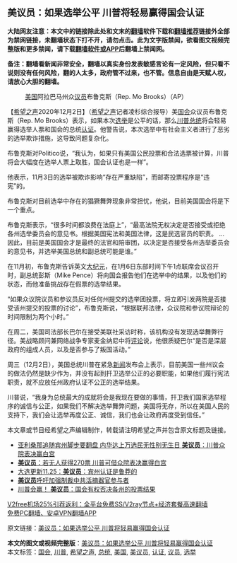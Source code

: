 <h2>美议员：如果选举公平 川普将轻易赢得国会认证</h2> <p class="notice"><b>大陆网友注意：本文中的链接除此处和文末的<a href="https://github.com/bannedbook/fanqiang" >翻墙</a>软件下载和<a href="https://github.com/killgcd/justmysocks/blob/master/README.md">翻墙推荐</a>链接外全部为禁网链接，未翻墙状态下打不开，请勿点击。此为文字版禁闻，欲看图文视频完整版和更多禁闻，请下载<a href="https://github.com/bannedbook/fanqiang">翻墙软件或APP</a>后翻墙上禁闻网。</p><p>备注：翻墙看新闻非常安全，翻墙以真实身份发表敏感言论有一定风险，但只看不说则没有任何风险，翻的人太多，政府管不过来，也不管。信息自由是天赋人权，请放心大胆的翻墙。</b></p>  <div class="entry"> <figure><figcaption><a href="https://www.bannedbook.org/bnews/tag/%e7%be%8e%e5%9b%bd/" class="st_tag internal_tag" rel="tag" title="标签 美国 下的日志">美国</a>阿拉巴马州众<a href="https://www.bannedbook.org/bnews/tag/%e8%ae%ae%e5%91%98/" class="st_tag internal_tag" rel="tag" title="标签 议员 下的日志">议员</a>布鲁克斯（Rep. Mo Brooks）（AP）</figcaption></figure> <p>【<span class='wp_keywordlink_affiliate'><a href="https://www.soundofhope.org" title="希望之声" target="_blank">希望之声</a></span>2020年12月2日】（<a href="https://www.bannedbook.org/bnews/tag/%e5%b8%8c%e6%9c%9b%e4%b9%8b%e5%a3%b0/" class="st_tag internal_tag" rel="tag" title="标签 希望之声 下的日志">希望之声</a>记者凌杉综合报导）美<a href="https://www.bannedbook.org/bnews/tag/%e5%9b%bd%e4%bc%9a/" class="st_tag internal_tag" rel="tag" title="标签 国会 下的日志">国会</a>众议员布鲁克斯（Rep. Mo Brooks）表示，如果本次<a href="https://www.bannedbook.org/bnews/tag/%e9%80%89%e4%b8%be/" class="st_tag internal_tag" rel="tag" title="标签 选举 下的日志">选举</a>是公平的话，那么<a href="https://www.bannedbook.org/bnews/tag/%e5%b7%9d%e6%99%ae/" class="st_tag internal_tag" rel="tag" title="标签 川普 下的日志">川普</a><a href="https://www.bannedbook.org/bnews/tag/%e6%80%bb%e7%bb%9f/" class="st_tag internal_tag" rel="tag" title="标签 总统 下的日志">总统</a>将会轻易赢得选举人票和国会的总统<a href="https://www.bannedbook.org/bnews/tag/%E8%AE%A4%E8%AF%81/" class="st_tag internal_tag" rel="tag" title="标签 认证 下的日志">认证</a>。他警告说，本次选举中有社会主义者进行了恶劣的选举欺诈措施，这导致问题复杂化。</p> <p>布鲁克斯对Politico说，“我认为，如果只有美国公民投票和合法选票被计算，川普将会大幅度在选举人票上取胜，国会认证也是一样”。</p> <p>他表示，11月3日的选举被欺诈影响“存在严重缺陷”，而邮寄投票程序是“违宪”的。</p> <p>布鲁克斯对目前选举中存在的猖獗舞弊现象非常担忧，他说，目前美国国会将是下一个重点。</p>  <p>布鲁克斯表示，“很多时间都浪费在法庭上”，“最高法院无权决定是否接受或拒绝各州选举委员会的意见书。根据美国宪法和美国法律，这是民选官员的职责。 …因此，目前是美国国会才是最终的法官和陪审团，以决定是否接受各州选举委员会的意见书，并选举美国总统和副总统可能是谁。”</p> <p>在11月初，布鲁克斯告诉英文<span class='wp_keywordlink_affiliate'><a href="http://www.epochtimes.com/" title="大纪元" target="_blank">大纪元</a></span>，在1月6日东部时间下午1点联席会议召开时，副总统彭斯（Mike Pence）将向国会报告他们在选举中的结果，以及他们的状态，而他准备挑战存在假票的选举结果。</p> <p>“如果众议院议员和参议员反对任何州提交的选举团投票，将立即引发两院是否接受该州提交的投票的讨论”，布鲁克斯说，“根据联邦法律，众议院和参议院辩论的时间限制为两个小时。”</p> <p>在周二，美国司法部长巴尔在接受美联社采访时称，该机构没有发现选举舞弊行径。美战略顾问兼网络战争专家麦金纳尼中将<span class='wp_keywordlink_affiliate'><a href="https://www.bannedbook.org/bnews/comments/" title="新闻评论" target="_blank">评论</a></span>说，他很质疑巴尔“是否是深层政府的组成人员，以及是否参与了叛国活动。”</p>  <p>周三（12月2日），美国总统川普在紧急<span class='wp_keywordlink_affiliate'><a href="https://www.bannedbook.org/" title="新闻">新闻</a></span>发布会上表示，目前美国一些州议会的做法仍然是缺少作为，并没有起到扞卫选举公正的必要职能，如果他们履行宪法职责，就不应放任州政府认证不公正的选举结果。</p> <p>川普说，“我身为总统最大的成就将会是我现在要做的事情，扞卫我们国家选举程序的诚信与公正，如果我们不解决选举舞弊问题，美国将无存，所以在美国人民的支持下，我们会让选举再度公正、诚信，我们也会让政府再度受到信任。”</p> <p>本文章或节目经希望之声编辑制作，转载请注明希望之声并包含原文标题及链接。</p> <ul class='op-related-articles' title='相关阅读'> <li><a href='https://www.bannedbook.org/bnews/cnnews/20201129/1438922.html' target='_blank'>亚利桑那追随宾州脚步要翻盘 内华达上万选民无性别无生日 <b>美议员</b>：川普众院表决赢白宫</a></li> <li><a href='https://www.bannedbook.org/bnews/cnnews/20201128/1438352.html' target='_blank'><b>美议员</b>：若无人获得270票 川普可借众院表决赢得白宫</a></li> <li><a href='https://www.bannedbook.org/bnews/cbnews/20201125/1436983.html' target='_blank'>大选更新11.25：<b>美议员</b>：宾州认证是鲁莽的</a></li> <li><a href='https://www.bannedbook.org/bnews/bannedvideo/20201125/1436738.html' target='_blank'><b>美议员</b>呼吁加强制裁中共活摘器官参与者</a></li> <li><a href='https://www.bannedbook.org/bnews/comments/20201119/1433686.html' target='_blank'>川普会赢！ <b>美议员</b>：国会有权否决各州的投票结果</a></li> </ul> <p class="texttj"> <a href="https://github.com/bannedbook/fanqiang/wiki/V2ray%E6%9C%BA%E5%9C%BA" target="_blank">V2free机场25%引荐返利：全平台免费SS/V2ray节点+经济套餐高速翻墙</a><br/> <a href="https://github.com/bannedbook/fanqiang/wiki/%E7%A6%81%E9%97%BB%E7%BD%91%E5%AE%89%E5%8D%93%E7%BF%BB%E5%A2%99%E6%96%B0%E9%97%BBAPP" target="_blank">免费PC翻墙、安卓VPN翻墙APP</a></p><p>原文链接：<a class="src_link"  href="https://www.soundofhope.org/post/449476" target="_blank">美议员：如果选举公平 川普将轻易赢得国会认证</a></p> <a name='sharetosocial'></a>       <div><b>本文的图文或视频完整版</b>：<a href='https://www.bannedbook.org/bnews/comments/20201203/1441214.html'>美议员：如果选举公平 川普将轻易赢得国会认证</a></div>  </div><!--END ENTRY--> <div class="postfooter"> <div>本文标签：<a href="https://www.bannedbook.org/bnews/tag/%e5%9b%bd%e4%bc%9a/" rel="tag">国会</a>, <a href="https://www.bannedbook.org/bnews/tag/%e5%b7%9d%e6%99%ae/" rel="tag">川普</a>, <a href="https://www.bannedbook.org/bnews/tag/%e5%b8%8c%e6%9c%9b%e4%b9%8b%e5%a3%b0/" rel="tag">希望之声</a>, <a href="https://www.bannedbook.org/bnews/tag/%e6%80%bb%e7%bb%9f/" rel="tag">总统</a>, <a href="https://www.bannedbook.org/bnews/tag/%e7%be%8e%e5%9b%bd/" rel="tag">美国</a>, <a href="https://www.bannedbook.org/bnews/tag/%E7%BE%8E%E8%AE%AE%E5%91%98/" rel="tag">美议员</a>, <a href="https://www.bannedbook.org/bnews/tag/%E8%AE%A4%E8%AF%81/" rel="tag">认证</a>, <a href="https://www.bannedbook.org/bnews/tag/%e8%ae%ae%e5%91%98/" rel="tag">议员</a>, <a href="https://www.bannedbook.org/bnews/tag/%e9%80%89%e4%b8%be/" rel="tag">选举</a></div>  </div><!--END POSTFOOTER--> 